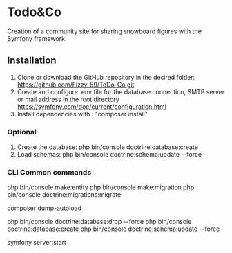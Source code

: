 # Todo&Co

Creation of a community site for sharing snowboard figures with the Symfony framework.

## Installation

1. Clone or download the GitHub repository in the desired folder: https://github.com/Fizzy-59/ToDo-Co.git
2. Create and configure .env file for the database connection, SMTP server or mail address in the root directory
   https://symfony.com/doc/current/configuration.html
3. Install dependencies with : "composer install"

### Optional
1. Create the database: php bin/console doctrine:database:create
2. Load schemas: php bin/console doctrine:schema:update --force

### CLI Common commands

php bin/console make:entity
php bin/console make:migration
php bin/console doctrine:migrations:migrate

composer dump-autoload

php bin/console doctrine:database:drop --force
php bin/console doctrine:database:create
php bin/console doctrine:schema:update --force

symfony server:start